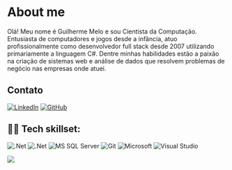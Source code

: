 # About me

Olá! Meu nome é Guilherme Melo e sou Cientista da Computação. Entusiasta de computadores e jogos desde a infância, atuo profissionalmente como desenvolvedor full stack desde 2007 utilizando primariamente a linguagem C#. Dentre minhas habilidades estão a paixão na criação de sistemas web e análise de dados que resolvem problemas de negócio nas empresas onde atuei.


## Contato

[![LinkedIn](https://img.shields.io/badge/linkedin-%230077B5.svg?style=plastic&logo=linkedin&logoColor=white)](https://www.linkedin.com/in/gldmelo/)
[![GitHub](https://img.shields.io/badge/GitHub-000?style=plastic&logo=github&logoColor=0000)](https://github.com/gldmelo)

## 👨‍💻 Tech skillset:

![.Net](https://img.shields.io/badge/C%23-5C2D91?style=plastic&logo=.net&logoColor=white)
![.Net](https://img.shields.io/badge/ASP.NET-5C2D91?style=plastic&logo=.net&logoColor=white)
![MS SQL Server](https://img.shields.io/badge/SQL%20Server-CC2927?style=plastic&logo=microsoft%20sql%20server&logoColor=white)
![Git](https://img.shields.io/badge/git-%23F05033.svg?style=plastic&logo=git&logoColor=white)
![Microsoft](https://img.shields.io/badge/Microsoft-0078D4?style=plastic&logo=microsoft&logoColor=white)
![Visual Studio](https://img.shields.io/badge/Visual%20Studio-5C2D91.svg?style=plastic&logo=visual-studio&logoColor=white)

<img src= "https://github-readme-stats.vercel.app/api/top-langs/?username=gldmelo&layout=compact">